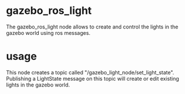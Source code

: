 # gazebo_ros_light

The gazebo_ros_light node allows to create and control the lights in the gazebo world using ros messages.

**usage**
========
This node creates a topic called "/gazebo_light_node/set_light_state". Publishing a LightState message on this topic will create or edit existing lights in the gazebo world.
